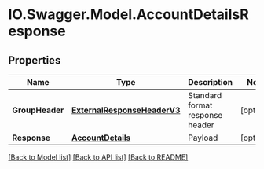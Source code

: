# IO.Swagger.Model.AccountDetailsResponse
## Properties

Name | Type | Description | Notes
------------ | ------------- | ------------- | -------------
**GroupHeader** | [**ExternalResponseHeaderV3**](ExternalResponseHeaderV3.md) | Standard format response header | [optional] 
**Response** | [**AccountDetails**](AccountDetails.md) | Payload | [optional] 

[[Back to Model list]](../README.md#documentation-for-models) [[Back to API list]](../README.md#documentation-for-api-endpoints) [[Back to README]](../README.md)

